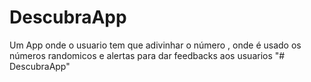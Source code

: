 # DescubraApp
Um App onde o usuario tem que adivinhar o número , onde é usado os números randomicos e alertas para dar feedbacks aos usuarios
"# DescubraApp" 
